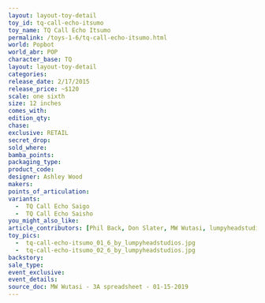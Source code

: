 ```yaml
---
layout: layout-toy-detail 
toy_id: tq-call-echo-itsumo
toy_name: TQ Call Echo Itsumo
permalink: /toys-1-6/tq-call-echo-itsumo.html
world: Popbot
world_abr: POP
character_base: TQ
layout: layout-toy-detail
categories: 
release_date: 2/17/2015
release_price: ~$120
scale: one sixth
size: 12 inches
comes_with: 
edition_qty: 
chase: 
exclusive: RETAIL
secret_drop: 
sold_where: 
bamba_points: 
packaging_type: 
product_code:
designer: Ashley Wood
makers: 
points_of_articulation: 
variants: 
  -  TQ Call Echo Saigo
  -  TQ Call Echo Saisho 
you_might_also_like: 
article_contributors: [Phil Back, Don Slater, MW Wutasi, lumpyheadstudios]
toy_pics: 
  -  tq-call-echo-itsumo_01_6_by_lumpyheadstudios.jpg
  -  tq-call-echo-itsumo_02_6_by_lumpyheadstudios.jpg
backstory: 
sale_type: 
event_exclusive: 
event_details: 
source_doc: MW Wutasi - 3A spreadsheet - 01-15-2019
---
```

